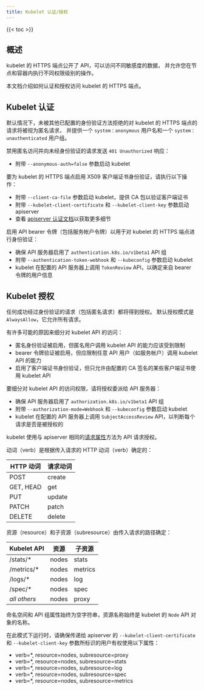 ```yaml
---
title: Kubelet 认证/授权
---
```

<!--
---
reviewers:
- liggitt
title: Kubelet authentication/authorization
---
-->
{{< toc >}}

<!--
## Overview
-->
## 概述

<!--
A kubelet's HTTPS endpoint exposes APIs which give access to data of varying sensitivity,
and allow you to perform operations with varying levels of power on the node and within containers.
-->
kubelet 的 HTTPS 端点公开了 API，可以访问不同敏感度的数据，
并允许您在节点和容器内执行不同权限级别的操作。

<!--
This document describes how to authenticate and authorize access to the kubelet's HTTPS endpoint.
-->
本文档介绍如何认证和授权访问 kubelet 的 HTTPS 端点。

<!--
## Kubelet authentication
-->
## Kubelet 认证

<!--
By default, requests to the kubelet's HTTPS endpoint that are not rejected by other configured
authentication methods are treated as anonymous requests, and given a username of `system:anonymous`
and a group of `system:unauthenticated`.
-->
默认情况下，未被其他已配置的身份验证方法拒绝的对 kubelet 的 HTTPS 端点的请求将被视为匿名请求，
并提供一个 `system：anonymous` 用户名和一个 `system：unauthenticated` 用户组。

<!--
To disable anonymous access and send `401 Unauthorized` responses to unauthenticated requests:
-->
禁用匿名访问并向未经身份验证的请求发送 `401 Unauthorized` 响应：

<!--
* start the kubelet with the `--anonymous-auth=false` flag
-->
* 附带 `--anonymous-auth=false` 参数启动 kubelet

<!--
To enable X509 client certificate authentication to the kubelet's HTTPS endpoint:
-->
要为 kubelet 的 HTTPS 端点启用 X509 客户端证书身份验证，请执行以下操作：

<!--
* start the kubelet with the `--client-ca-file` flag, providing a CA bundle to verify client certificates with
* start the apiserver with `--kubelet-client-certificate` and `--kubelet-client-key` flags
* see the [apiserver authentication documentation](/docs/reference/access-authn-authz/authentication/#x509-client-certs) for more details
-->
* 附带 `--client-ca-file` 参数启动 kubelet，提供 CA 包以验证客户端证书
* 附带 `--kubelet-client-certificate` 和 `--kubelet-client-key` 参数启动 apiserver
* 查看 [apiserver 认证文档](/docs/reference/access-authn-authz/authentication/#x509-client-certs)以获取更多细节

<!--
To enable API bearer tokens (including service account tokens) to be used to authenticate to the kubelet's HTTPS endpoint:
-->
启用 API bearer 令牌（包括服务帐户令牌）以用于对 kubelet 的 HTTPS 端点进行身份验证：

<!--
* ensure the `authentication.k8s.io/v1beta1` API group is enabled in the API server
* start the kubelet with the `--authentication-token-webhook` and `--kubeconfig` flags
* the kubelet calls the `TokenReview` API on the configured API server to determine user information from bearer tokens
-->
* 确保 API 服务器启用了 `authentication.k8s.io/v1beta1` API 组
* 附带 `--authentication-token-webhook` 和 `--kubeconfig` 参数启动 kubelet
* kubelet 在配置的 API 服务器上调用 `TokenReview` API，以确定来自 bearer 令牌的用户信息

<!--
## Kubelet authorization
-->
## Kubelet 授权

<!--
Any request that is successfully authenticated (including an anonymous request) is then authorized. The default authorization mode is `AlwaysAllow`, which allows all requests.
-->
任何成功经过身份验证的请求（包括匿名请求）都将得到授权。
默认授权模式是 `AlwaysAllow`，它允许所有请求。

<!--
There are many possible reasons to subdivide access to the kubelet API:
-->
有许多可能的原因来细分对 kubelet API 的访问：

<!--
* anonymous auth is enabled, but anonymous users' ability to call the kubelet API should be limited
* bearer token auth is enabled, but arbitrary API users' (like service accounts) ability to call the kubelet API should be limited
* client certificate auth is enabled, but only some of the client certificates signed by the configured CA should be allowed to use the kubelet API
-->
* 匿名身份验证被启用，但匿名用户调用 kubelet API 的能力应该受到限制
* bearer 令牌验证被启用，但应限制任意 API 用户（如服务帐户）调用 kubelet API 的能力
* 启用了客户端证书身份验证，但只允许由配置的 CA 签名的某些客户端证书使用 kubelet API

<!--
To subdivide access to the kubelet API, delegate authorization to the API server:
-->
要细分对 kubelet API 的访问权限，请将授权委派给 API 服务器：

<!--
* ensure the `authorization.k8s.io/v1beta1` API group is enabled in the API server
* start the kubelet with the `--authorization-mode=Webhook` and the `--kubeconfig` flags
* the kubelet calls the `SubjectAccessReview` API on the configured API server to determine whether each request is authorized
-->
* 确保 API 服务器启用了 `authorization.k8s.io/v1beta1` API 组
* 附带 `--authorization-mode=Webhook` 和 `--kubeconfig` 参数启动 kubelet
* kubelet 在配置的 API 服务器上调用 `SubjectAccessReview` API，以判断每个请求是否是被授权的

<!--
The kubelet authorizes API requests using the same [request attributes](/docs/reference/access-authn-authz/authorization/#review-your-request-attributes) approach as the apiserver.
-->
kubelet 使用与 apiserver 相同的[请求属性](/zh/docs/reference/access-authn-authz/authorization/#review-your-request-attributes)方法为 API 请求授权。

<!--
The verb is determined from the incoming request's HTTP verb:
-->
动词（verb）是根据传入请求的 HTTP 动词（verb）确定的：

<!--
HTTP verb | request verb
----------|---------------
POST      | create
GET, HEAD | get
PUT       | update
PATCH     | patch
DELETE    | delete
-->
HTTP 动词 | 请求动词
----------|---------------
POST      | create
GET, HEAD | get
PUT       | update
PATCH     | patch
DELETE    | delete

<!--
The resource and subresource is determined from the incoming request's path:
-->
资源（resource）和子资源（subresource）由传入请求的路径确定：

<!--
Kubelet API  | resource | subresource
-------------|----------|------------
/stats/\*     | nodes    | stats
/metrics/\*   | nodes    | metrics
/logs/\*      | nodes    | log
/spec/\*      | nodes    | spec
*all others* | nodes    | proxy
-->
Kubelet API  | 资源 | 子资源
-------------|----------|------------
/stats/\*     | nodes    | stats
/metrics/\*   | nodes    | metrics
/logs/\*      | nodes    | log
/spec/\*      | nodes    | spec
*all others* | nodes    | proxy

<!--
The namespace and API group attributes are always an empty string, and
the resource name is always the name of the kubelet's `Node` API object.
-->
命名空间和 API 组属性始终为空字符串，资源名称始终是 kubelet 的 `Node` API 对象的名称。

<!--
When running in this mode, ensure the user identified by the `--kubelet-client-certificate` and `--kubelet-client-key`
flags passed to the apiserver is authorized for the following attributes:
-->
在此模式下运行时，请确保传递给 apiserver 的 `--kubelet-client-certificate` 和 `--kubelet-client-key` 参数所标识的用户有权使用以下属性：

* verb=\*, resource=nodes, subresource=proxy
* verb=\*, resource=nodes, subresource=stats
* verb=\*, resource=nodes, subresource=log
* verb=\*, resource=nodes, subresource=spec
* verb=\*, resource=nodes, subresource=metrics

